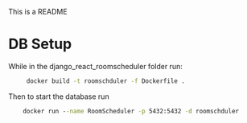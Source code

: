 This is a README


# DB Setup
While in the django_react_roomscheduler folder run:
```cmd
     docker build -t roomschduler -f Dockerfile . 
```
Then to start the database run
```cmd
    docker run --name RoomScheduler -p 5432:5432 -d roomschduler
```